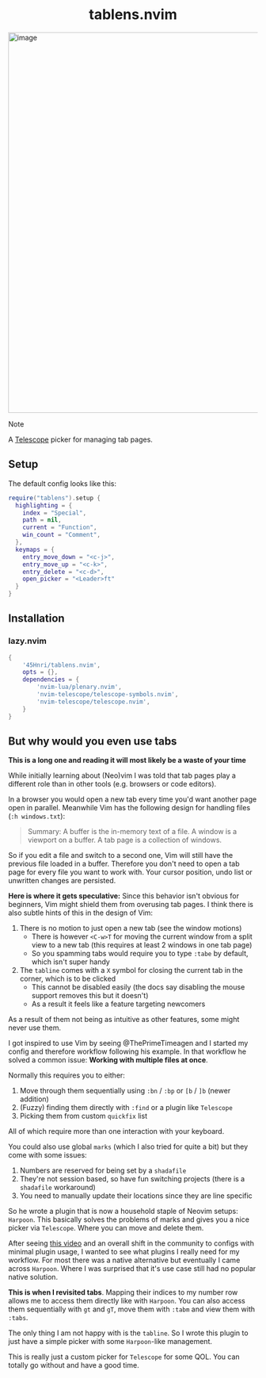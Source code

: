 <h1 align="center">tablens.nvim</h1>

<img width="1366" height="768" alt="image" src="https://github.com/user-attachments/assets/e90e6d53-7fd6-4283-a380-4535baa1f55a" />

> [!NOTE]
> A [Telescope](https://github.com/nvim-telescope/telescope.nvim) picker for managing tab pages.

## Setup

The default config looks like this:

```lua
require("tablens").setup {
  highlighting = {
    index = "Special",
    path = nil,
    current = "Function",
    win_count = "Comment",
  },
  keymaps = {
    entry_move_down = "<c-j>",
    entry_move_up = "<c-k>",
    entry_delete = "<c-d>",
    open_picker = "<Leader>ft"
  }
}
```

## Installation

### lazy.nvim

```lua
{
    '45Hnri/tablens.nvim',
    opts = {},
    dependencies = {
        'nvim-lua/plenary.nvim',
        'nvim-telescope/telescope-symbols.nvim',
        'nvim-telescope/telescope.nvim',
    }
}
```

## But why would you even use tabs

**This is a long one and reading it will most likely be a waste of your time**

While initially learning about (Neo)vim I was told that tab pages play a
different role than in other tools (e.g. browsers or code editors).

In a browser you would open a new tab every time you'd want another page open
in parallel. Meanwhile Vim has the following design for handling files 
(`:h windows.txt`): 

> Summary:
>    A buffer is the in-memory text of a file.
>    A window is a viewport on a buffer.
>    A tab page is a collection of windows.

So if you edit a file and switch to a second one, Vim will still have the
previous file loaded in a buffer. Therefore you don't need to open a tab page
for every file you want to work with. Your cursor position, undo list or
unwritten changes are persisted.

**Here is where it gets speculative:** Since this behavior isn't obvious for
beginners, Vim might shield them from overusing tab pages. I think there is also
subtle hints of this in the design of Vim:

1. There is no motion to just open a new tab (see the window motions)
    - There is however `<C-w>T` for moving the current window from a split view
    to a new tab (this requires at least 2 windows in one tab page)
    - So you spamming tabs would require you to type `:tabe` by default, which
    isn't super handy
2. The `tabline` comes with a `X` symbol for closing the current tab in the
corner, which is to be clicked
    - This cannot be disabled easily (the docs say disabling the mouse support
    removes this but it doesn't)
    - As a result it feels like a feature targeting newcomers

As a result of them not being as intuitive as other features, some might never
use them.

I got inspired to use Vim by seeing @ThePrimeTimeagen and I started my config
and therefore workflow following his example. In that workflow he solved a
common issue: **Working with multiple files at once**.

Normally this requires you to either:

1. Move through them sequentially using `:bn` / `:bp` or `[b` / `]b` (newer
   addition)
2. (Fuzzy) finding them directly with `:find` or a plugin like `Telescope` 
3. Picking them from custom `quickfix` list

All of which require more than one interaction with your keyboard.

You could also use global `marks` (which I also tried for quite a bit) but they
come with some issues:
1. Numbers are reserved for being set by a `shadafile`
2. They're not session based, so have fun switching projects (there is a
   `shadafile` workaround)
3. You need to manually update their locations since they are line specific

So he wrote a plugin that is now a household staple of Neovim setups:
`Harpoon`. This basically solves the problems of marks and gives you a nice
picker via `Telescope`. Where you can move and delete them.

After seeing [this video](https://www.youtube.com/watch?v=skW3clVG5Fo) and an overall shift in the community to configs 
with minimal plugin usage, I wanted to see what plugins I really need for my
workflow. For most there was a native alternative but eventually I came across
`Harpoon`. Where I was surprised that it's use case still had no popular native
solution.

**This is when I revisited tabs**. Mapping their indices to my number row
allows me to access them directly like with `Harpoon`. You can also access them
sequentially with `gt` and `gT`, move them with `:tabm` and view them with `:tabs`.

The only thing I am not happy with is the `tabline`. So I wrote this plugin
to just have a simple picker with some `Harpoon`-like management.

This is really just a custom picker for `Telescope` for some QOL. You can
totally go without and have a good time.
